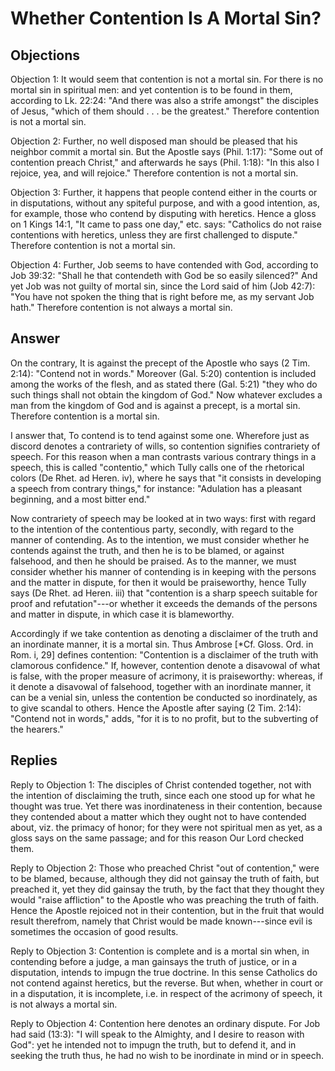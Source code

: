 # Whether Contention Is A Mortal Sin?

## Objections

Objection 1: It would seem that contention is not a mortal sin. For there is no mortal sin in spiritual men: and yet contention is to be found in them, according to Lk. 22:24: "And there was also a strife amongst" the disciples of Jesus, "which of them should . . . be the greatest." Therefore contention is not a mortal sin.

Objection 2: Further, no well disposed man should be pleased that his neighbor commit a mortal sin. But the Apostle says (Phil. 1:17): "Some out of contention preach Christ," and afterwards he says (Phil. 1:18): "In this also I rejoice, yea, and will rejoice." Therefore contention is not a mortal sin.

Objection 3: Further, it happens that people contend either in the courts or in disputations, without any spiteful purpose, and with a good intention, as, for example, those who contend by disputing with heretics. Hence a gloss on 1 Kings 14:1, "It came to pass one day," etc. says: "Catholics do not raise contentions with heretics, unless they are first challenged to dispute." Therefore contention is not a mortal sin.

Objection 4: Further, Job seems to have contended with God, according to Job 39:32: "Shall he that contendeth with God be so easily silenced?" And yet Job was not guilty of mortal sin, since the Lord said of him (Job 42:7): "You have not spoken the thing that is right before me, as my servant Job hath." Therefore contention is not always a mortal sin.

## Answer

On the contrary, It is against the precept of the Apostle who says (2 Tim. 2:14): "Contend not in words." Moreover (Gal. 5:20) contention is included among the works of the flesh, and as stated there (Gal. 5:21) "they who do such things shall not obtain the kingdom of God." Now whatever excludes a man from the kingdom of God and is against a precept, is a mortal sin. Therefore contention is a mortal sin.

I answer that, To contend is to tend against some one. Wherefore just as discord denotes a contrariety of wills, so contention signifies contrariety of speech. For this reason when a man contrasts various contrary things in a speech, this is called "contentio," which Tully calls one of the rhetorical colors (De Rhet. ad Heren. iv), where he says that "it consists in developing a speech from contrary things," for instance: "Adulation has a pleasant beginning, and a most bitter end."

Now contrariety of speech may be looked at in two ways: first with regard to the intention of the contentious party, secondly, with regard to the manner of contending. As to the intention, we must consider whether he contends against the truth, and then he is to be blamed, or against falsehood, and then he should be praised. As to the manner, we must consider whether his manner of contending is in keeping with the persons and the matter in dispute, for then it would be praiseworthy, hence Tully says (De Rhet. ad Heren. iii) that "contention is a sharp speech suitable for proof and refutation"---or whether it exceeds the demands of the persons and matter in dispute, in which case it is blameworthy.

Accordingly if we take contention as denoting a disclaimer of the truth and an inordinate manner, it is a mortal sin. Thus Ambrose [*Cf. Gloss. Ord. in Rom. i, 29] defines contention: "Contention is a disclaimer of the truth with clamorous confidence." If, however, contention denote a disavowal of what is false, with the proper measure of acrimony, it is praiseworthy: whereas, if it denote a disavowal of falsehood, together with an inordinate manner, it can be a venial sin, unless the contention be conducted so inordinately, as to give scandal to others. Hence the Apostle after saying (2 Tim. 2:14): "Contend not in words," adds, "for it is to no profit, but to the subverting of the hearers."

## Replies

Reply to Objection 1: The disciples of Christ contended together, not with the intention of disclaiming the truth, since each one stood up for what he thought was true. Yet there was inordinateness in their contention, because they contended about a matter which they ought not to have contended about, viz. the primacy of honor; for they were not spiritual men as yet, as a gloss says on the same passage; and for this reason Our Lord checked them.

Reply to Objection 2: Those who preached Christ "out of contention," were to be blamed, because, although they did not gainsay the truth of faith, but preached it, yet they did gainsay the truth, by the fact that they thought they would "raise affliction" to the Apostle who was preaching the truth of faith. Hence the Apostle rejoiced not in their contention, but in the fruit that would result therefrom, namely that Christ would be made known---since evil is sometimes the occasion of good results.

Reply to Objection 3: Contention is complete and is a mortal sin when, in contending before a judge, a man gainsays the truth of justice, or in a disputation, intends to impugn the true doctrine. In this sense Catholics do not contend against heretics, but the reverse. But when, whether in court or in a disputation, it is incomplete, i.e. in respect of the acrimony of speech, it is not always a mortal sin.

Reply to Objection 4: Contention here denotes an ordinary dispute. For Job had said (13:3): "I will speak to the Almighty, and I desire to reason with God": yet he intended not to impugn the truth, but to defend it, and in seeking the truth thus, he had no wish to be inordinate in mind or in speech.